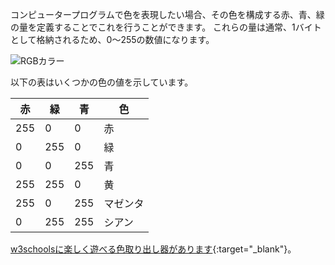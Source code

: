コンピュータープログラムで色を表現したい場合、その色を構成する赤、青、緑の量を定義することでこれを行うことができます。 これらの量は通常、1バイトとして格納されるため、0〜255の数値になります。

![RGBカラー](images/RGB.gif)

以下の表はいくつかの色の値を示しています。

| 赤   | 緑   | 青   | 色    |
| --- | --- | --- | ---- |
| 255 | 0   | 0   | 赤    |
| 0   | 255 | 0   | 緑    |
| 0   | 0   | 255 | 青    |
| 255 | 255 | 0   | 黄    |
| 255 | 0   | 255 | マゼンタ |
| 0   | 255 | 255 | シアン  |

[w3schoolsに楽しく遊べる色取り出し器があります](https://www.w3schools.com/colors/colors_rgb.asp){:target="_blank"}。